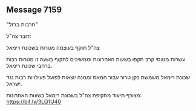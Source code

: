 ## Message 7159

"חרבות ברזל"

דובר צה"ל:

צה"ל תוקף בעוצמה מטרות בשכונת רימאל

עשרות מטוסי קרב תקפו בשעות האחרונות וממשיכים לתקוף בשעה זו מטרות רבות ברחבי שכונת רימאל.

שכונת רימאל משמשת כקן טרור עבור חמאס וממנה יוצאות לפועל פעילויות רבות נגד ישראל.

מצורף תיעוד מתקיפת צה"ל בשכונת רימאל בשעות האחרונות: https://bit.ly/3LQ1U40

